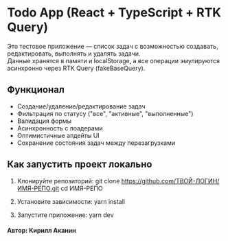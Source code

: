 # Todo App (React + TypeScript + RTK Query)

Это тестовое приложение — список задач с возможностью создавать, редактировать, выполнять и удалять задачи.  
Данные хранятся в памяти и localStorage, а все операции эмулируются асинхронно через RTK Query (fakeBaseQuery).

## Функционал
- Создание/удаление/редактирование задач
- Фильтрация по статусу ("все", "активные", "выполненные")
- Валидация формы
- Асинхронность с лоадерами
- Оптимистичные апдейты UI
- Сохранение состояния задач между перезагрузками

## Как запустить проект локально

1. Клонируйте репозиторий:
   git clone https://github.com/ТВОЙ-ЛОГИН/ИМЯ-РЕПО.git
   cd ИМЯ-РЕПО
   
2. Установите зависимости:
   yarn install

3. Запустите приложение:
    yarn dev

#### Автор: Кирилл Аканин